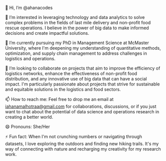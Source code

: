 👋 Hi, I’m @ahanacodes

👀 I’m interested in leveraging technology and data analytics to solve complex problems in the fields of last mile delivery and non-profit food rescue operations. I believe in the power of big data to make informed decisions and create impactful solutions.

🌱 I’m currently pursuing my PhD in Management Science at McMaster University, where I'm deepening my understanding of quantitative methods, optimization, and supply chain management to address challenges in logistics and operations.

💞️ I’m looking to collaborate on projects that aim to improve the efficiency of logistics networks, enhance the effectiveness of non-profit food distribution, and any innovative use of big data that can have a social impact. I'm particularly passionate about projects that strive for sustainable and equitable solutions in the logistics and food sectors.

📫 How to reach me: Feel free to drop me an email at iahanamalhotraa@gmail.com for collaborations, discussions, or if you just want to chat about the potential of data science and operations research in creating a better world.

😄 Pronouns: She/Her

⚡ Fun fact: When I'm not crunching numbers or navigating through datasets, I love exploring the outdoors and finding new hiking trails. It's my way of connecting with nature and recharging my creativity for my research work.

<!---
ahanacodes/ahanacodes is a ✨ special ✨ repository because its `README.md` (this file) appears on your GitHub profile.
You can click the Preview link to take a look at your changes.
--->
